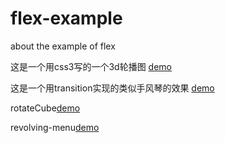 # flex-example
about the example of flex

这是一个用css3写的一个3d轮播图
[demo](https://hanihanihaani.github.io/css-demo/3d-carousel.html)


这是一个用transition实现的类似手风琴的效果
[demo](https://hanihanihaani.github.io/css-demo/transition.html)

rotateCube[demo](https://hanihanihaani.github.io/css-demo/rotateCube.html)


revolving-menu[demo](https://hanihanihaani.github.io/css-demo/revolving-menu.html)